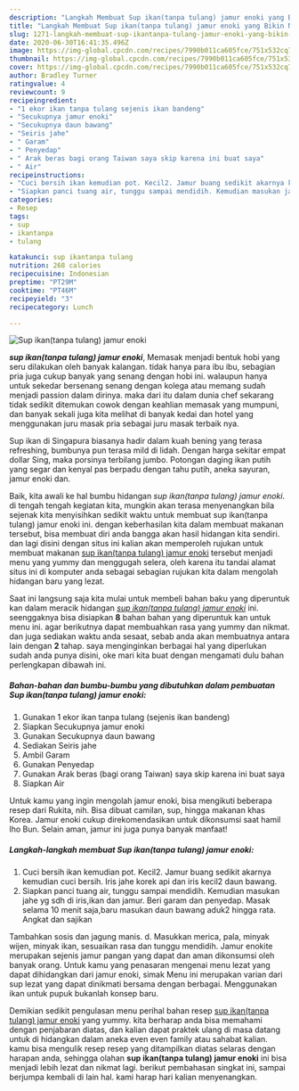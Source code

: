 ```yaml
---
description: "Langkah Membuat Sup ikan(tanpa tulang) jamur enoki yang Bikin Ngiler"
title: "Langkah Membuat Sup ikan(tanpa tulang) jamur enoki yang Bikin Ngiler"
slug: 1271-langkah-membuat-sup-ikantanpa-tulang-jamur-enoki-yang-bikin-ngiler
date: 2020-06-30T16:41:35.496Z
image: https://img-global.cpcdn.com/recipes/7990b011ca605fce/751x532cq70/sup-ikantanpa-tulang-jamur-enoki-foto-resep-utama.jpg
thumbnail: https://img-global.cpcdn.com/recipes/7990b011ca605fce/751x532cq70/sup-ikantanpa-tulang-jamur-enoki-foto-resep-utama.jpg
cover: https://img-global.cpcdn.com/recipes/7990b011ca605fce/751x532cq70/sup-ikantanpa-tulang-jamur-enoki-foto-resep-utama.jpg
author: Bradley Turner
ratingvalue: 4
reviewcount: 9
recipeingredient:
- "1 ekor ikan tanpa tulang sejenis ikan bandeng"
- "Secukupnya jamur enoki"
- "Secukupnya daun bawang"
- "Seiris jahe"
- " Garam"
- " Penyedap"
- " Arak beras bagi orang Taiwan saya skip karena ini buat saya"
- " Air"
recipeinstructions:
- "Cuci bersih ikan kemudian pot. Kecil2. Jamur buang sedikit akarnya kemudian cuci bersih. Iris jahe korek api dan iris kecil2 daun bawang."
- "Siapkan panci tuang air, tunggu sampai mendidih. Kemudian masukan jahe yg sdh di iris,ikan dan jamur. Beri garam dan penyedap. Masak selama 10 menit saja,baru masukan daun bawang aduk2 hingga rata. Angkat dan sajikan"
categories:
- Resep
tags:
- sup
- ikantanpa
- tulang

katakunci: sup ikantanpa tulang 
nutrition: 268 calories
recipecuisine: Indonesian
preptime: "PT29M"
cooktime: "PT46M"
recipeyield: "3"
recipecategory: Lunch

---
```



![Sup ikan(tanpa tulang) jamur enoki](https://img-global.cpcdn.com/recipes/7990b011ca605fce/751x532cq70/sup-ikantanpa-tulang-jamur-enoki-foto-resep-utama.jpg)

<b><i>sup ikan(tanpa tulang) jamur enoki</i></b>, Memasak menjadi bentuk hobi yang seru dilakukan oleh banyak kalangan. tidak hanya para ibu ibu, sebagian pria juga cukup banyak yang senang dengan hobi ini. walaupun hanya untuk sekedar bersenang senang dengan kolega atau memang sudah menjadi passion dalam dirinya. maka dari itu dalam dunia chef sekarang tidak sedikit ditemukan cowok dengan keahlian memasak yang mumpuni, dan banyak sekali juga kita melihat di banyak kedai dan hotel yang menggunakan juru masak pria sebagai juru masak terbaik nya.

Sup ikan di Singapura biasanya hadir dalam kuah bening yang terasa refreshing, bumbunya pun terasa mild di lidah. Dengan harga sekitar empat dollar Sing, maka porsinya terbilang jumbo. Potongan daging ikan putih yang segar dan kenyal pas berpadu dengan tahu putih, aneka sayuran, jamur enoki dan.

Baik, kita awali ke hal bumbu hidangan <i>sup ikan(tanpa tulang) jamur enoki</i>. di tengah tengah kegiatan kita, mungkin akan terasa menyenangkan bila sejenak kita menyisihkan sedikit waktu untuk membuat sup ikan(tanpa tulang) jamur enoki ini. dengan keberhasilan kita dalam membuat makanan tersebut, bisa membuat diri anda bangga akan hasil hidangan kita sendiri. dan lagi disini dengan situs ini kalian akan memperoleh rujukan untuk membuat makanan <u>sup ikan(tanpa tulang) jamur enoki</u> tersebut menjadi menu yang yummy dan menggugah selera, oleh karena itu tandai alamat situs ini di komputer anda sebagai sebagian rujukan kita dalam mengolah hidangan baru yang lezat.


Saat ini langsung saja kita mulai untuk membeli bahan baku yang diperuntuk kan dalam meracik hidangan <u><i>sup ikan(tanpa tulang) jamur enoki</i></u> ini. seenggaknya bisa disiapkan <b>8</b> bahan bahan yang diperuntuk kan untuk menu ini. agar berikutnya dapat membuahkan rasa yang yummy dan nikmat. dan juga sediakan waktu anda sesaat, sebab anda akan membuatnya antara lain dengan <b>2</b> tahap. saya menginginkan berbagai hal yang diperlukan sudah anda punya disini, oke mari kita buat dengan mengamati dulu bahan perlengkapan dibawah ini.

<!--inarticleads1-->

##### Bahan-bahan dan bumbu-bumbu yang dibutuhkan dalam pembuatan Sup ikan(tanpa tulang) jamur enoki:

1. Gunakan 1 ekor ikan tanpa tulang (sejenis ikan bandeng)
1. Siapkan Secukupnya jamur enoki
1. Gunakan Secukupnya daun bawang
1. Sediakan Seiris jahe
1. Ambil  Garam
1. Gunakan  Penyedap
1. Gunakan  Arak beras (bagi orang Taiwan) saya skip karena ini buat saya
1. Siapkan  Air


Untuk kamu yang ingin mengolah jamur enoki, bisa mengikuti beberapa resep dari Rukita, nih. Bisa dibuat camilan, sup, hingga makanan khas Korea. Jamur enoki cukup direkomendasikan untuk dikonsumsi saat hamil lho Bun. Selain aman, jamur ini juga punya banyak manfaat! 

<!--inarticleads2-->

##### Langkah-langkah membuat Sup ikan(tanpa tulang) jamur enoki:

1. Cuci bersih ikan kemudian pot. Kecil2. Jamur buang sedikit akarnya kemudian cuci bersih. Iris jahe korek api dan iris kecil2 daun bawang.
1. Siapkan panci tuang air, tunggu sampai mendidih. Kemudian masukan jahe yg sdh di iris,ikan dan jamur. Beri garam dan penyedap. Masak selama 10 menit saja,baru masukan daun bawang aduk2 hingga rata. Angkat dan sajikan


Tambahkan sosis dan jagung manis. d. Masukkan merica, pala, minyak wijen, minyak ikan, sesuaikan rasa dan tunggu mendidih. Jamur enokite merupakan sejenis jamur pangan yang dapat dan aman dikonsumsi oleh banyak orang. Untuk kamu yang penasaran mengenai menu lezat yang dapat dihidangkan dari jamur enoki, simak Menu ini merupakan varian dari sup lezat yang dapat dinikmati bersama dengan berbagai. Menggunakan ikan untuk pupuk bukanlah konsep baru. 

Demikian sedikit pengulasan menu perihal bahan resep <u>sup ikan(tanpa tulang) jamur enoki</u> yang yummy. kita berharap anda bisa memahami dengan penjabaran diatas, dan kalian dapat praktek ulang di masa datang untuk di hidangkan dalam aneka even even family atau sahabat kalian. kamu bisa mengulik resep resep yang ditampilkan diatas selaras dengan harapan anda, sehingga olahan <b>sup ikan(tanpa tulang) jamur enoki</b> ini bisa menjadi lebih lezat dan nikmat lagi. berikut pembahasan singkat ini, sampai berjumpa kembali di lain hal. kami harap hari kalian menyenangkan.
